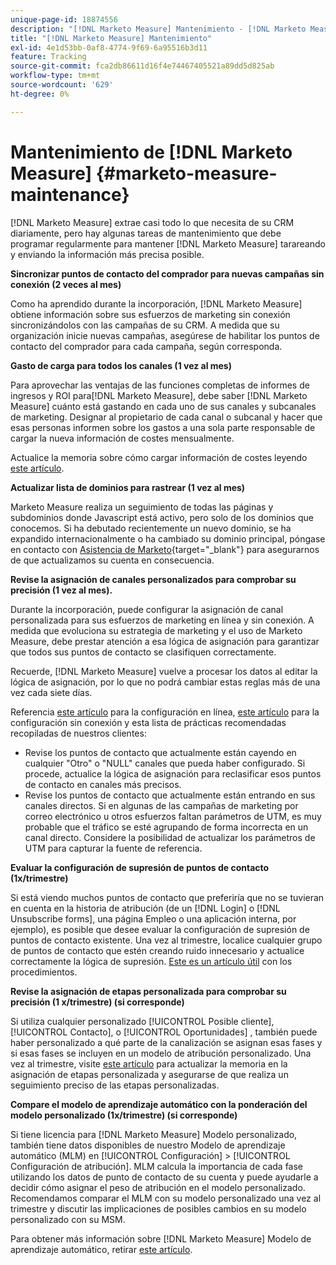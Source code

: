 ```yaml
---
unique-page-id: 18874556
description: "[!DNL Marketo Measure] Mantenimiento - [!DNL Marketo Measure]"
title: "[!DNL Marketo Measure] Mantenimiento"
exl-id: 4e1d53bb-0af8-4774-9f69-6a95516b3d11
feature: Tracking
source-git-commit: fca2db86611d16f4e74467405521a89dd5d825ab
workflow-type: tm+mt
source-wordcount: '629'
ht-degree: 0%

---
```


# Mantenimiento de [!DNL Marketo Measure] {#marketo-measure-maintenance}

[!DNL Marketo Measure] extrae casi todo lo que necesita de su CRM diariamente, pero hay algunas tareas de mantenimiento que debe programar regularmente para mantener [!DNL Marketo Measure] tarareando y enviando la información más precisa posible.

**Sincronizar puntos de contacto del comprador para nuevas campañas sin conexión (2 veces al mes)**

Como ha aprendido durante la incorporación, [!DNL Marketo Measure] obtiene información sobre sus esfuerzos de marketing sin conexión sincronizándolos con las campañas de su CRM. A medida que su organización inicie nuevas campañas, asegúrese de habilitar los puntos de contacto del comprador para cada campaña, según corresponda.

**Gasto de carga para todos los canales (1 vez al mes)**

Para aprovechar las ventajas de las funciones completas de informes de ingresos y ROI para[!DNL Marketo Measure], debe saber [!DNL Marketo Measure] cuánto está gastando en cada uno de sus canales y subcanales de marketing. Designar al propietario de cada canal o subcanal y hacer que esas personas informen sobre los gastos a una sola parte responsable de cargar la nueva información de costes mensualmente.

Actualice la memoria sobre cómo cargar información de costes leyendo [este artículo](/help/marketing-spend/spend-management/marketing-channel-costs.md).

**Actualizar lista de dominios para rastrear (1 vez al mes)**

Marketo Measure realiza un seguimiento de todas las páginas y subdominios donde Javascript está activo, pero solo de los dominios que conocemos. Si ha debutado recientemente un nuevo dominio, se ha expandido internacionalmente o ha cambiado su dominio principal, póngase en contacto con [Asistencia de Marketo](https://nation.marketo.com/t5/support/ct-p/Support){target="_blank"} para asegurarnos de que actualizamos su cuenta en consecuencia.

**Revise la asignación de canales personalizados para comprobar su precisión (1 vez al mes).**

Durante la incorporación, puede configurar la asignación de canal personalizada para sus esfuerzos de marketing en línea y sin conexión. A medida que evoluciona su estrategia de marketing y el uso de Marketo Measure, debe prestar atención a esa lógica de asignación para garantizar que todos sus puntos de contacto se clasifiquen correctamente.

Recuerde, [!DNL Marketo Measure] vuelve a procesar los datos al editar la lógica de asignación, por lo que no podrá cambiar estas reglas más de una vez cada siete días.

Referencia [este artículo](/help/channel-tracking-and-setup/online-channels/online-custom-channel-setup.md) para la configuración en línea, [este artículo](/help/channel-tracking-and-setup/offline-channels/offline-custom-channel-setup.md) para la configuración sin conexión y esta lista de prácticas recomendadas recopiladas de nuestros clientes:

* Revise los puntos de contacto que actualmente están cayendo en cualquier &quot;Otro&quot; o &quot;NULL&quot; canales que pueda haber configurado. Si procede, actualice la lógica de asignación para reclasificar esos puntos de contacto en canales más precisos.
* Revise los puntos de contacto que actualmente están entrando en sus canales directos. Si en algunas de las campañas de marketing por correo electrónico u otros esfuerzos faltan parámetros de UTM, es muy probable que el tráfico se esté agrupando de forma incorrecta en un canal directo. Considere la posibilidad de actualizar los parámetros de UTM para capturar la fuente de referencia.

**Evaluar la configuración de supresión de puntos de contacto (1x/trimestre)**

Si está viendo muchos puntos de contacto que preferiría que no se tuvieran en cuenta en la historia de atribución (de un [!DNL Login] o [!DNL Unsubscribe forms], una página Empleo o una aplicación interna, por ejemplo), es posible que desee evaluar la configuración de supresión de puntos de contacto existente. Una vez al trimestre, localice cualquier grupo de puntos de contacto que estén creando ruido innecesario y actualice correctamente la lógica de supresión. [Este es un artículo útil](/help/advanced-marketo-measure-features/touchpoint-settings/touchpoint-removal-and-touchpoint-suppression.md)  con los procedimientos.

**Revise la asignación de etapas personalizada para comprobar su precisión (1 x/trimestre) (si corresponde)**

Si utiliza cualquier personalizado [!UICONTROL Posible cliente], [!UICONTROL Contacto], o [!UICONTROL Oportunidades] , también puede haber personalizado a qué parte de la canalización se asignan esas fases y si esas fases se incluyen en un modelo de atribución personalizado. Una vez al trimestre, visite [este artículo](/help/advanced-marketo-measure-features/custom-attribution-models/custom-attribution-model-and-setup.md) para actualizar la memoria en la asignación de etapas personalizada y asegurarse de que realiza un seguimiento preciso de las etapas personalizadas.

**Compare el modelo de aprendizaje automático con la ponderación del modelo personalizado (1x/trimestre) (si corresponde)**

Si tiene licencia para [!DNL Marketo Measure] Modelo personalizado, también tiene datos disponibles de nuestro Modelo de aprendizaje automático (MLM) en [!UICONTROL Configuración] > [!UICONTROL Configuración de atribución]. MLM calcula la importancia de cada fase utilizando los datos de punto de contacto de su cuenta y puede ayudarle a decidir cómo asignar el peso de atribución en el modelo personalizado. Recomendamos comparar el MLM con su modelo personalizado una vez al trimestre y discutir las implicaciones de posibles cambios en su modelo personalizado con su MSM.

Para obtener más información sobre [!DNL Marketo Measure] Modelo de aprendizaje automático, retirar [este artículo](/help/advanced-marketo-measure-features/custom-attribution-models/machine-learning-model-faq.md).
